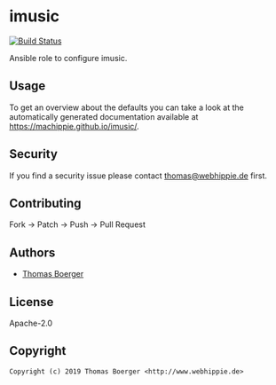 # imusic

[![Build Status](https://cloud.drone.io/api/badges/machippie/imusic/status.svg)](https://cloud.drone.io/machippie/google-chrome)

Ansible role to configure imusic.

## Usage

To get an overview about the defaults you can take a look at the automatically generated documentation available at https://machippie.github.io/imusic/.

## Security

If you find a security issue please contact thomas@webhippie.de first.


## Contributing

Fork -> Patch -> Push -> Pull Request


## Authors

* [Thomas Boerger](https://github.com/tboerger)


## License

Apache-2.0


## Copyright

```
Copyright (c) 2019 Thomas Boerger <http://www.webhippie.de>
```
